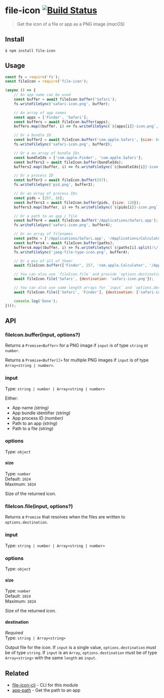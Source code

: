 # file-icon [![Build Status](https://travis-ci.org/sindresorhus/file-icon.svg?branch=master)](https://travis-ci.org/sindresorhus/file-icon)

> Get the icon of a file or app as a PNG image *(macOS)*


## Install

```
$ npm install file-icon
```


## Usage

```js
const fs = require('fs');
const fileIcon = require('file-icon');

(async () => {
	// An app name can be used
	const buffer = await fileIcon.buffer('Safari');
	fs.writeFileSync('safari-icon.png', buffer);

	// An array of app names
	const apps = ['Finder', 'Safari'];
	const buffers = await fileIcon.buffer(apps);
	buffers.map((buffer, i) => fs.writeFileSync(`${apps[i]}-icon.png`, buffer));

	// Or a bundle ID
	const buffer2 = await fileIcon.buffer('com.apple.Safari', {size: 64});
	fs.writeFileSync('safari-icon.png', buffer2);

	// Or a an array of bundle IDs
	const bundleIds = ['com.apple.Finder', 'com.apple.Safari'];
	const buffers2 = await fileIcon.buffer(bundleIds);
	buffers2.map((buffer, i) => fs.writeFileSync(`${bundleIds[i]}-icon.png`, buffer));

	// Or a process ID
	const buffer3 = await fileIcon.buffer(257);
	fs.writeFileSync('pid.png', buffer3);

	// Or an array of process IDs
	const pids = [257, 16];
	const buffers3 = await fileIcon.buffer(pids, {size: 128});
	buffers3.map((buffer, i) => fs.writeFileSync(`${pids[i]}-icon.png`, buffer));

	// Or a path to an app / file
	const buffer4 = await fileIcon.buffer('/Applications/Safari.app');
	fs.writeFileSync('safari-icon.png', buffer4);

	// Or an array of filenames
	const paths = ['/Applications/Safari.app', '/Applications/Calculator.app'];
	const buffers4 = await fileIcon.buffer(paths);
	buffers4.map((buffer, i) => fs.writeFileSync(`${paths[i].split(/\/|\./)[2]}-icon.png`, buffer));
	fs.writeFileSync('jpeg-file-type-icon.png', buffer4);

	// Or a mix of all of them!
	await fileIcon.buffer(['Finder', 257, 'com.apple.Calculator', '/Applications/Safari.app']);

	// You can also use `fileIcon.file` and provide `options.destination` with the path to write to
	await fileIcon.file('Safari', {destination: 'safari-icon.png'});

	// You can also use same length arrays for `input` and `options.destination`
	await fileIcon.file(['Safari', 'Finder'], {destination: ['safari-icon.png', 'finder-icon.png']});

	console.log('Done');
})();
```


## API

### fileIcon.buffer(input, options?)

Returns a `Promise<Buffer>` for a PNG image if `input` is of type `string` or `number`.

Returns a `Promise<Buffer[]>` for multiple PNG images if `input` is of type `Array<string | number>`.

### input

Type: `string | number | Array<string | number>`

Either:
- App name *(string)*
- App bundle identifier *(string)*
- App process ID *(number)*
- Path to an app *(string)*
- Path to a file *(string)*

### options

Type: `object`

#### size

Type: `number`<br>
Default: `1024`<br>
Maximum: `1024`

Size of the returned icon.

### fileIcon.file(input, options?)

Returns a `Promise` that resolves when the files are written to `options.destination`.

### input

Type: `string | number | Array<string | number>`

### options

Type: `object`

#### size

Type: `number`<br>
Default: `1024`<br>
Maximum: `1024`

Size of the returned icon.

#### destination

*Required*<br>
Type: `string | Array<string>`

Output file for the icon. If `input` is a single value, `options.destination` *must* be of type `string`.  If `input` is an `Array`, `options.destination` *must* be of type `Array<string>` with the same `length` as `input`.

## Related

- [file-icon-cli](https://github.com/sindresorhus/file-icon-cli) - CLI for this module
- [app-path](https://github.com/sindresorhus/app-path) - Get the path to an app
